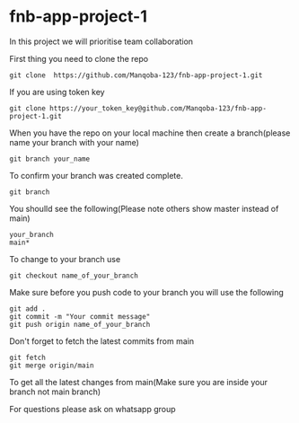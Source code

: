 # fnb-app-project-1
In this project we will prioritise team collaboration

First thing you need to clone the repo

```
git clone  https://github.com/Manqoba-123/fnb-app-project-1.git
```

If you are using token key 

```
git clone https://your_token_key@github.com/Manqoba-123/fnb-app-project-1.git 
```

When you have the repo on your local machine then create a branch(please name your branch with your name)

```
git branch your_name
```

To confirm your branch was created complete.

```
git branch
```

You shoulld see the following(Please note others show master instead of main) 


```
your_branch
main*
```

To change to your branch use

```
git checkout name_of_your_branch
```

Make sure before you push code to your branch you will use the following

```
git add .
git commit -m "Your commit message"
git push origin name_of_your_branch
```

Don't forget to fetch the latest commits from main

```
git fetch
git merge origin/main
```

To get all the latest changes from main(Make sure you are inside your branch not main branch)

For questions please ask on whatsapp group